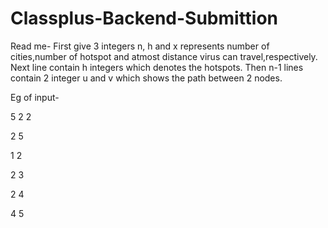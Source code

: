 # Classplus-Backend-Submittion

Read me- First give 3 integers n, h and x represents number of cities,number of hotspot and atmost distance virus can travel,respectively. Next line contain h integers which denotes the hotspots. Then n-1 lines contain 2 integer u and v which shows the path between 2 nodes. 

Eg of input- 

5 2 2

2 5

1 2

2 3

2 4

4 5
